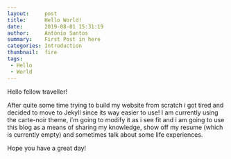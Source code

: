 ```yaml
---
layout:     post
title:      Hello World!
date:       2019-08-01 15:31:19
author:     António Santos
summary:    First Post in here
categories: Introduction
thumbnail:  fire
tags:
 - Hello
 - World
---
```


Hello fellow traveller!

After quite some time trying to build my website from scratch i got tired and decided to move to Jekyll since its way easier to use! 
I am currently using the carte-noir theme, i'm going to modify it as i see fit and i am going to use this blog as a means of sharing my knowledge, show off my resume (which is currently empty) and sometimes talk about some life experiences.

Hope you have a great day!




